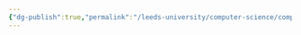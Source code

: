 ```yaml
---
{"dg-publish":true,"permalink":"/leeds-university/computer-science/compulsory-modules/professional-computing/ethics/1-introduction-to-ethics-and-professionalism/"}
---
```


